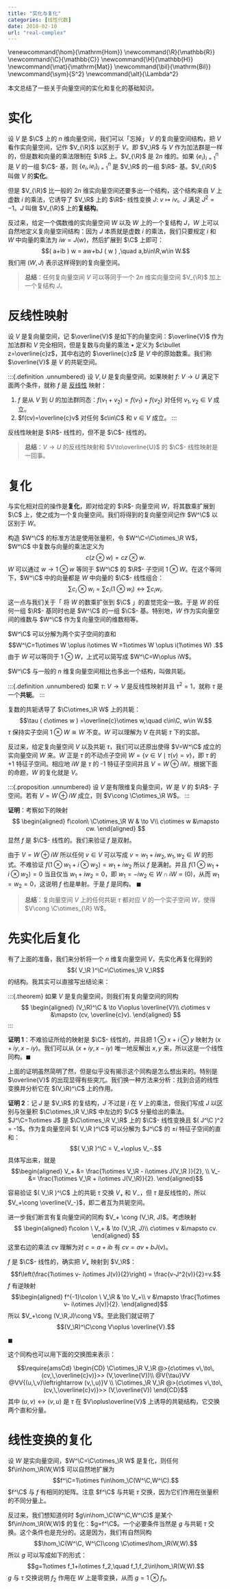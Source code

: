 ```yaml
---
title: "实化与复化"
categories: [线性代数]
date: 2010-02-10
url: "real-complex"
---
```

\renewcommand{\hom}{\mathrm{Hom}}
\newcommand{\R}{\mathbb{R}}
\newcommand{\C}{\mathbb{C}}
\newcommand{\H}{\mathbb{H}}
\newcommand{\mat}{\mathrm{Mat}}
\newcommand{\bil}{\mathrm{Bil}}
\newcommand{\sym}{S^2}
\newcommand{\alt}{\Lambda^2}

本文总结了一些关于向量空间的实化和复化的基础知识。

# 实化

设 $V$ 是 $\C$ 上的 $n$ 维向量空间，我们可以「忘掉」 $V$ 的复向量空间结构，把 $V$ 看作实向量空间，记作 $V_{\R}$ 以区别于 $V$。即 $V_\R$ 与 $V$ 作为加法群是一样的，但是数和向量的乘法限制在 $\R$ 上。$V_{\R}$ 是 $2n$ 维的。如果 $\{e_i\}_{i=1}^n$ 是 $V$ 的一组 $\C$- 基，则 $\{e_i,ie_i\}_{i=1}^n$ 是 $V_\R$ 的一组 $\R$- 基。$V_{\R}$ 叫做 $V$ 的**实化**。

但是 $V_{\R}$ 比一般的 $2n$ 维实向量空间还要多出一个结构，这个结构来自 $V$ 上虚数 $i$ 的乘法，它诱导了 $V_\R$ 上的 $\R$- 线性变换 $J\colon\ v\mapsto iv$。$J$ 满足 $J^2=-1$。$J$ 叫做 $V_{\R}$ 上的**复结构**。

反过来，给定一个偶数维的实向量空间 $W$ 以及 $W$ 上的一个复结构 $J$，$W$ 上可以自然地定义复向量空间结构：因为 $J$ 本质就是虚数 $i$ 的乘法，我们只要规定 $i$ 和 $W$ 中向量的乘法为 $iw=J ( w )$，然后扩展到 $\C$ 上即可：
$$( a+ib ) w = aw+bJ ( w ) ,\quad a,b\in\R,w\in W.$$
我们用 $( W,J )$ 表示这样得到的复向量空间。

> **总结**：任何复向量空间 $V$ 可以等同于一个 $2n$ 维实向量空间 $V_{\R}$ 加上一个复结构 $J$。

# 反线性映射

设 $V$ 是复向量空间，记 $\overline{V}$ 是如下的向量空间：$\overline{V}$ 作为加法群和 $V$ 完全相同，但是复数与向量的乘法 $\bullet$ 定义为 $c\bullet z=\overline{c}z$，其中右边的 $\overline{c}z$ 是 $V$ 中的原始数乘。我们称 $\overline{V}$ 是 $V$ 的共轭空间。

:::{.definition .unnumbered}
设 $V,U$ 是复向量空间。如果映射 $f\colon\ V\to U$ 满足下面两个条件，就称 $f$ 是 [反线性](https://en.wikipedia.org/wiki/Antilinear_map) 映射：

1. $f$ 是从 $V$ 到 $U$ 的加法群同态：$f(v_1+v_2)=f(v_1)+f(v_2)$ 对任何 $v_1,v_2\in V$ 成立。
2. $f(cv)=\overline{c}v$ 对任何 $c\in\C$ 和 $v\in V$ 成立。
:::

反线性映射是 $\R$- 线性的，但不是 $\C$- 线性的。

> **总结**：$V\to U$ 的反线性映射和 $V\to\overline{U}$ 的 $\C$- 线性映射是一回事。

# 复化

与实化相对应的操作是**复化**，即对给定的 $\R$- 向量空间 $W$，将其数乘扩展到 $\C$ 上，使之成为一个复向量空间。我们将得到的复向量空间记作 $W^\C$ 以区别于 $W$。

构造 $W^\C$ 的标准方法是使用张量积，令 $W^\C=\C\otimes_\R W$，$W^\C$ 中复数与向量的乘法定义为
$$c ( z\otimes w ) = cz\otimes w.$$
$W$ 可以通过 $w\to 1\otimes w$ 等同于 $W^\C$ 的 $\R$- 子空间 $1\otimes W$。在这个等同下，$W^\C$ 中的向量都是 $W$ 中向量的 $\C$- 线性组合：
$$\sum c_i\otimes w_i = \sum c_i(1\otimes w_i) \leftrightarrow \sum c_iw_i.$$
这一点与我们关于「 将 $W$ 的数乘扩张到 $\C$ 」的直觉完全一致。于是 $W$ 的任何一组 $\R$- 基同时也是 $W^\C$ 的一组 $\C$- 基。特别地，$W$ 作为实向量空间的维数与 $W^\C$ 作为复向量空间的维数相等。

$W^\C$ 可以分解为两个实子空间的直和
$$W^\C=1\otimes W \oplus i\otimes W =1\otimes W \oplus i(1\otimes W)  .$$
由于 $W$ 可以等同于 $1\otimes W$，上式可以简写成 $W^\C=W\oplus iW$。

$W^\C$ 与一般的 $n$ 维复向量空间相比也多出一个结构，叫做共轭。

:::{.definition .unnumbered}
如果 $\tau\colon\ V\to V$ 是反线性映射并且 $\tau^2=1$，就称 $\tau$ 是一个**共轭**。
:::

复数的共轭诱导了 $\C\otimes_\R W$ 上的共轭：
$$\tau ( c\otimes w ) =\overline{c}\otimes w,\quad c\in\C, w\in W.$$
$\tau$ 保持实子空间 $1\otimes W\cong W$ 不变。$W$ 可以理解为 $V$ 在共轭 $\tau$ 下的实部。

反过来，给定复向量空间 $V$ 以及共轭 $\tau$，我们可以还原出使得 $V=W^\C$ 成立的实向量空间 $W$ 来。$W$ 正是 $\tau$ 的不动点子空间 $W=\{v\in V\mid \tau ( v ) =v\}$，即 $\tau$ 的 +1 特征子空间。相应地 $iW$ 是 $\tau$ 的 -1 特征子空间并且 $V=W\oplus iW$。根据下面的命题，$W$ 的复化就是 $V$。

:::{.proposition .unnumbered}
设 $V$ 是有限维复向量空间，$W$ 是 $V$ 的 $\R$- 子空间。若有 $V=W\oplus iW$ 成立，则 $V\cong \C\otimes_\R W$。
:::

**证明**：考察如下的映射
$$
\begin{aligned}
f\colon\  \C\otimes_\R W & \to V\\
c\otimes w &\mapsto cw.
\end{aligned}
$$
显然 $f$ 是 $\C$- 线性的。我们来验证 $f$ 是双射。

由于 $V=W\oplus iW$ 所以任何 $v\in V$ 可以写成 $v=w_1+iw_2,\,w_1,w_2\in W$ 的形式。不难验证
$f ( 1\otimes w_1 + i\otimes w_2 ) = w_1+iw_2$ 所以 $f$ 是满射。并且 $f ( 1\otimes w_1 + i\otimes w_2 ) =0$ 当且仅当 $w_1+iw_2=0$，即 $w_1=-iw_2\in W\cap iW= ( 0 )$，从而 $w_1=w_2=0$，这说明 $f$ 也是单射。于是 $f$ 是同构。
$\blacksquare$

> **总结**：复向量空间 $V$ 上的任何共轭 $\tau$ 都对应 $V$ 的一个实子空间 $W$，使得 $V\cong \C\otimes_{\R} W$。


# 先实化后复化

有了上面的准备，我们来分析将一个 $n$ 维复向量空间 $V$，先实化再复化得到的
$$( V_\R )^\C=\C\otimes_\R V_\R$$
的结构。我其实可以直接写出结论来：

:::{.theorem}
如果 $V$ 是复向量空间，则我们有复向量空间的同构
$$
\begin{aligned}
(V_\R)^\C & \to V\oplus \overline{V}\\
c\otimes v &\mapsto (cv, \overline{c}v).
\end{aligned}
$$
:::

**证明 1**：不难验证所给的映射是 $\C$- 线性的，并且把 $1\otimes x + i\otimes y$ 映射为 $(x+iy,x-iy)$。我们可以从 $(x+iy,x-iy)$ 唯一地反解出 $x,y$ 来，所以这是一个线性同构。$\blacksquare$

上面的证明虽然简明了然，但是似乎没有揭示这个同构是怎么想出来的。特别是 $\overline{V}$ 的出现显得有些突兀。我们换一种方法来分析：找到合适的线性变换并分析它在 $(V_\R)^\C$ 上的作用。

**证明 2**：记 $J$ 是 $V_\R$ 的复结构，$J$ 不过是 $i$ 在 $V$ 上的乘法，但我们写成 $J$ 以区别与张量积 $\C\otimes_\R V_\R$ 中左边的 $\C$ 分量给出的乘法。$J^\C=1\otimes J$ 是 $\C\otimes_\R V_\R$ 上的 $\C$- 线性变换且 $( J^\C )^2 = -1$。作为复向量空间 $( V_\R )^\C$ 可以分解为 $J^\C$ 的 $\pm i$ 特征子空间的直和：
$$( V_\R )^\C = V_+\oplus V_-.$$
具体写出来，就是
$$\begin{aligned}
V_+ &= \frac{1\otimes V_\R - i\otimes J(V_\R )}{2}, \\
V_- &= \frac{1\otimes V_\R + i\otimes J(V_\R)}{2}.
\end{aligned}$$

容易验证 $( V_\R )^\C$ 上的共轭 $\tau$ 交换 $V_+$ 和 $V_-$，但 $\tau$ 是反线性的，所以 $V_+\cong \overline{V_-}$，即二者互为共轭空间。

进一步我们断言有复向量空间的同构 $V_+ \cong (V_\R, J)$。考虑映射
$$
\begin{aligned}
f\colon \ V_+  & \to (V_\R, J)\\
c\otimes v &\mapsto cv.
\end{aligned}
$$
这里右边的乘法 $cv$ 理解为对 $c=a+ib$ 有 $cv=av+bJ(v)$。

$f$ 是 $\C$- 线性的，确实把 $V_+$ 映射到 $V_\R$：
$$f\left(\frac{1\otimes v- i\otimes J(v)}{2}\right) = \frac{v-J^2(v)}{2}=v.$$
$f$ 有逆映射
$$\begin{aligned}
f^{-1}\colon \ V_\R  & \to V_+\\
v &\mapsto \frac{1\otimes v- i\otimes J(v)}{2}.
\end{aligned}$$
所以 $V_+\cong (V_\R,J)\cong V$。至此我们就证明了
$$(V_\R)^\C\cong V\oplus \overline{V}.$$

$\blacksquare$

这个同构也可以用下面的交换图来表示：

$$\require{amsCd}
\begin{CD}
\C\otimes_\R V_\R @>{c\otimes v\,\to\, (cv,\,\overline{c}v)}>> (V,\overline{V})\\
@V{\tau}VV  @VV{(u,\,v)\leftrightarrow (v,\,u)}V \\
\C\otimes_\R V_\R @>{c\otimes v\,\to\, (cv,\,\overline{c}v)}>> (V,\overline{V})
\end{CD}$$
其中 $(u,v)\leftrightarrow(v,u)$ 是 $\tau$ 在 $V\oplus\overline{V}$ 上诱导的共轭结构，它交换两个直和分量。


# 线性变换的复化

设 $W$ 是实向量空间，$W^\C=\C\otimes_\R W$ 是复化，则任何 $f\in\hom_\R(W,W)$ 可以自然地扩展为
$$f^\C=1\otimes f\in\hom_\C(W^\C,W^\C).$$
$f^\C$ 与 $f$ 有相同的矩阵。注意 $f^\C$ 与共轭 $\tau$ 交换，因为它们作用在张量积的不同分量上。

反过来，我们想知道何时 $g\in\hom_\C(W^\C,W^\C)$ 是某个 $f\in\hom_\R(W,W)$ 的复化：$g=f^\C$。一个必要条件当然是 $g$ 与共轭 $\tau$ 交换。这个条件也是充分的。这是因为，我们有自然同构
$$\hom_\C(W^\C, W^\C)\cong \C\otimes\hom_\R(W,W).$$
所以 $g$ 可以写成如下的形式：
$$g=1\otimes f_1+i\otimes f_2,\quad f_1,f_2\in\hom_\R(W,W).$$
$g$ 与 $\tau$ 交换说明 $f_2$ 作用在 $W$ 上是零变换，从而 $g=1\otimes f_1$。